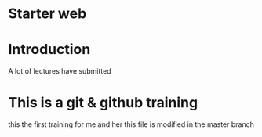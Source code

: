 # Starter web

# Introduction
A lot of lectures have submitted 

# This is a git & github training


this the first training for me and her 
this file is modified in the master branch 
